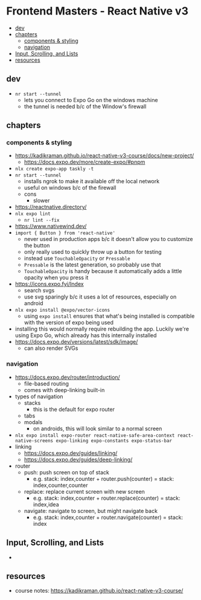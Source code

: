 # Frontend Masters - React Native v3

- [dev](#dev)
- [chapters](#chapters)
  - [components \& styling](#components--styling)
  - [navigation](#navigation)
- [Input, Scrolling, and Lists](#input-scrolling-and-lists)
- [resources](#resources)


## dev

- `nr start --tunnel`
  - lets you connect to Expo Go on the windows machine
  - the tunnel is needed b/c of the Window's firewall

## chapters

### components & styling

- https://kadikraman.github.io/react-native-v3-course/docs/new-project/
  - https://docs.expo.dev/more/create-expo/#pnpm
- `nlx create expo-app taskly -t`
- `nr start --tunnel`
  - installs ngrok to make it available off the local network
  - useful on windows b/c of the firewall
  - cons
    - slower
- https://reactnative.directory/
- `nlx expo lint`
  - `nr lint --fix`
- https://www.nativewind.dev/
- `import { Button } from 'react-native'`
  - never used in production apps b/c it doesn't allow you to customize the button
  - only really used to quickly throw up a button for testing
  - instead use `TouchableOpacity` or `Pressable`
  - `Pressable` is the latest generation, so probably use that
  - `TouchableOpacity` is handy because it automatically adds a little opacity when you press it
- https://icons.expo.fyi/Index
  - search svgs
  - use svg sparingly b/c it uses a lot of resources, especially on android
- `nlx expo install @expo/vector-icons`
  - using `expo install` ensures that what's being installed is compatible with the version of expo being used
- installing this would normally require rebuilding the app. Luckily we're using Expo Go, which already has this internally installed
- https://docs.expo.dev/versions/latest/sdk/image/
  - can also render SVGs

### navigation

- https://docs.expo.dev/router/introduction/
  - file-based routing
  - comes with deep-linking built-in
- types of navigation
  - stacks
    - this is the default for expo router
  - tabs
  - modals
    - on androids, this will look similar to a normal screen
- `nlx expo install expo-router react-native-safe-area-context react-native-screens expo-linking expo-constants expo-status-bar`
- linking
  - https://docs.expo.dev/guides/linking/
  - https://docs.expo.dev/guides/deep-linking/
- router
  - push: push screen on top of stack
    - e.g. stack: index,counter + router.push(counter) = stack: index,counter,counter
  - replace: replace current screen with new screen
    - e.g. stack: index,counter + router.replace(counter) = stack: index,idea
  - navigate: navigate to screen, but might navigate back
    - e.g. stack: index,counter + router.navigate(counter) = stack: index


## Input, Scrolling, and Lists

-


## resources

- course notes: https://kadikraman.github.io/react-native-v3-course/